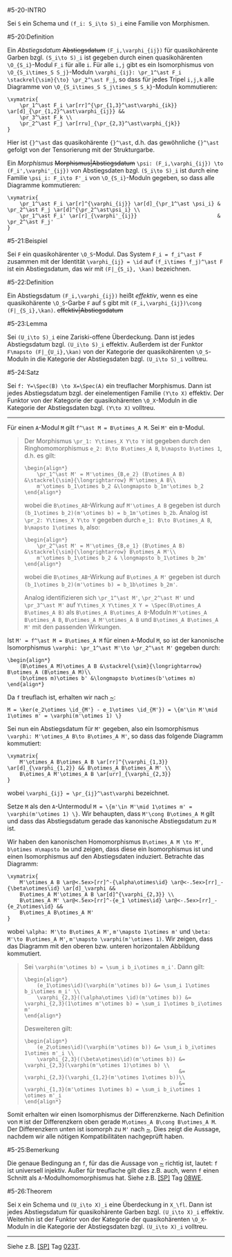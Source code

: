 #5-20-INTRO

Sei `S` ein Schema und `(f_i: S_i\to S)_i` eine Familie von Morphismen.

#5-20:Definition

Ein *Abstiegsdatum* ~~Abstiegsdatum~~ `(F_i,\varphi_{ij})` für quasikohärente Garben bzgl. `(S_i\to S)_i` ist gegeben durch einen quasikohärenten `\O_{S_i}`-Modul `F_i` für alle `i`. Für  alle `i,j` gibt es ein Isomorphismus von `\O_{S_i\times_S S_j}`-Moduln `\varphi_{ij}: \pr_1^\ast F_i \stackrel{\sim}{\to} \pr_2^\ast F_j`, so dass für jedes Tripel `i,j,k` alle Diagramme von `\O_{S_i\times_S S_j\times_S S_k}`-Moduln kommutieren:

    \xymatrix{
        \pr_1^\ast F_i \ar[rr]^{\pr_{1,3}^\ast\varphi_{ik}} \ar[d]_{\pr_{1,2}^\ast\varphi_{ij}} &&
        \pr_3^\ast F_k \\
        \pr_2^\ast F_j \ar[rru]_{\pr_{2,3}^\ast\varphi_{jk}}
    }

Hier ist `{}^\ast` das quasikohärente `{}^\ast`, d.h. das gewöhnliche `{}^\ast` gefolgt von der Tensorierung mit der Strukturgarbe.

Ein *Morphismus* ~~Morphismus|Abstiegsdatum~~ `\psi: (F_i,\varphi_{ij}) \to (F_i',\varphi'_{ij})` von Abstiegsdaten bzgl. `(S_i\to S)_i` ist durch eine Familie `\psi_i: F_i\to F'_i` von `\O_{S_i}`-Moduln gegeben, so dass alle Diagramme kommutieren:

    \xymatrix{
        \pr_1^\ast F_i \ar[r]^{\varphi_{ij}} \ar[d]_{\pr_1^\ast \psi_i} & \pr_2^\ast F_j \ar[d]^{\pr_2^\ast\psi_i} \\
        \pr_1^\ast F_i' \ar[r]_{\varphi'_{ij}}                          & \pr_2^\ast F_j'
    }

#5-21:Beispiel

Sei `F` ein quasikohärenter `\O_S`-Modul. Das System `F_i = f_i^\ast F` zusammen mit der Identität `\varphi_{ij} = \id` auf `(f_i\times f_j)^\ast F` ist ein Abstiegsdatum, das wir mit `(F|_{S_i}, \kan)` bezeichnen.

#5-22:Definition

Ein Abstiegsdatum `(F_i,\varphi_{ij})` heißt *effektiv*, wenn es eine quasikohärente `\O_S`-Garbe `F` auf `S` gibt mit `(F_i,\varphi_{ij})\cong (F|_{S_i},\kan)`. ~~effektiv|Abstiegsdatum~~

#5-23:Lemma

Sei `(U_i\to S)_i` eine Zariski-offene Überdeckung. Dann ist jedes Abstiegsdatum bzgl. `(U_i\to S)_i` effektiv. Außerdem ist der Funktor `F\mapsto (F|_{U_i},\kan)` von der Kategorie der quasikohärenten `\O_S`-Moduln in die Kategorie der Abstiegsdaten bzgl. `(U_i\to S)_i` volltreu.

#5-24:Satz

Sei `f: Y=\Spec(B) \to X=\Spec(A)` ein treuflacher Morphismus. Dann ist jedes Abstiegsdatum bzgl. der einelementigen Familie `(Y\to X)` effektiv. Der Funktor von der Kategorie der quasikohärenten `\O_X`-Moduln in die Kategorie der Abstiegsdaten bzgl. `(Y\to X)` volltreu.

---

Für einen `A`-Modul `M` gilt `f^\ast M = B\otimes_A M`. Sei `M'` ein `B`-Modul.

> Der Morphismus `\pr_1: Y\times_X Y\to Y` ist gegeben durch den Ringhomomorphismus `e_2: B\to B\otimes_A B`, `b\mapsto b\otimes 1`, d.h. es gilt:
>
>     \begin{align*}
>         \pr_1^\ast M' = M'\otimes_{B,e_2} (B\otimes_A B) &\stackrel{\sim}{\longrightarrow} M'\otimes_A B\\
>         m'\otimes b_1\otimes b_2 &\longmapsto b_1m'\otimes b_2
>     \end{align*}
>
> wobei die `B\otimes_AB`-Wirkung auf `M'\otimes_A B` gegeben ist durch `(b_1\otimes b_2)(m'\otimes b) = b_1m'\otimes b_2b`. Analog ist `\pr_2: Y\times_X Y\to Y` gegeben durch `e_1: B\to B\otimes_A B`, `b\mapsto 1\otimes b`, also:
>
>     \begin{align*}
>         \pr_2^\ast M' = M'\otimes_{B,e_1} (B\otimes_A B) &\stackrel{\sim}{\longrightarrow} B\otimes_A M'\\
>         m'\otimes b_1\otimes b_2 & \longmapsto b_1\otimes b_2m'
>     \end{align*}
>
> wobei die `B\otimes_AB`-Wirkung auf `B\otimes_A M'` gegeben ist durch `(b_1\otimes b_2)(m'\otimes b) = b_1b\otimes b_2m'`.
>
> Analog identifizieren sich `\pr_1^\ast M'`, `\pr_2^\ast M'` und `\pr_3^\ast M'` auf `Y\times_X Y\times_X Y = \Spec(B\otimes_A B\otimes_A B)` als `B\otimes_A B\otimes_A B`-Moduln `M'\otimes_A B\otimes_A B`, `B\otimes_A M'\otimes_A B` und `B\otimes_A B\otimes_A M'` mit den passenden Wirkungen.

Ist `M' = f^\ast M = B\otimes_A M` für einen `A`-Modul `M`, so ist der kanonische Isomorphismus `\varphi: \pr_1^\ast M'\to \pr_2^\ast M'` gegeben durch:

    \begin{align*}
        (B\otimes_A M)\otimes_A B &\stackrel{\sim}{\longrightarrow} B\otimes_A (B\otimes_A M)\\
        (b\otimes m)\otimes b' &\longmapsto b\otimes(b'\otimes m)
    \end{align*}

Da `f` treuflach ist, erhalten wir nach [~](#5-19):

    M = \ker(e_2\otimes \id_{M'} - e_1\otimes \id_{M'}) = \{m'\in M'\mid 1\otimes m' = \varphi(m'\otimes 1) \}

Sei nun ein Abstiegsdatum für `M'` gegeben, also ein Isomorphismus `\varphi: M'\otimes_A B\to B\otimes_A M'`, so dass das folgende Diagramm kommutiert:

    \xymatrix{
        M'\otimes_A B\otimes_A B \ar[rr]^{\varphi_{1,3}} \ar[d]_{\varphi_{1,2}} && B\otimes_A B\otimes_A M' \\
        B\otimes_A M'\otimes_A B \ar[urr]_{\varphi_{2,3}}
    }

wobei `\varphi_{ij} = \pr_{ij}^\ast\varphi` bezeichnet.

Setze `M` als den `A`-Untermodul `M = \{m'\in M'\mid 1\otimes m' = \varphi(m'\otimes 1) \}`. Wir behaupten, dass `M'\cong B\otimes_A M` gilt und dass das Abstiegsdatum gerade das kanonische Abstiegsdatum zu `M` ist.

Wir haben den kanonischen Homomorphismus `B\otimes_A M \to M'`, `b\otimes m\mapsto bm` und zeigen, dass diese ein Isomorphismus ist und einen Isomorphismus auf den Abstiegsdaten induziert. Betrachte das Diagramm:

    \xymatrix{
        M'\otimes_A B \ar@<.5ex>[rr]^-{\alpha\otimes\id} \ar@<-.5ex>[rr]_-{\beta\otimes\id} \ar[d]_\varphi &&
        B\otimes_A M'\otimes_A B \ar[d]^{\varphi_{2,3}} \\
        B\otimes_A M' \ar@<.5ex>[rr]^-{e_1 \otimes\id} \ar@<-.5ex>[rr]_-{e_2\otimes\id} &&
        B\otimes_A B\otimes_A M'
    }

wobei `\alpha: M'\to B\otimes_A M'`, `m'\mapsto 1\otimes m'` und `\beta: M'\to B\otimes_A M'`, `m'\mapsto \varphi(m'\otimes 1)`. Wir zeigen, dass das Diagramm mit den oberen bzw. unteren horizontalen Abbildung kommutiert.

> Sei `\varphi(m'\otimes b) = \sum_i b_i\otimes m_i'`. Dann gilt:
>
>     \begin{align*}
>         (e_1\otimes\id)(\varphi(m'\otimes b)) &= \sum_i 1\otimes b_i\otimes m_i' \\
>         \varphi_{2,3}((\alpha\otimes \id)(m'\otimes b)) &= \varphi_{2,3}(1\otimes m'\otimes b) = \sum_i 1\otimes b_i\otimes m'
>     \end{align*}
>
> Desweiteren gilt:
>
>     \begin{align*}
>         (e_2\otimes\id)(\varphi(m'\otimes b)) &= \sum_i b_i\otimes 1\otimes m'_i \\
>         \varphi_{2,3}((\beta\otimes\id)(m'\otimes b)) &= \varphi_{2,3}(\varphi(m'\otimes 1)\otimes b) \\
>                                                       &= \varphi_{2,3}(\varphi_{1,2}(m'\otimes 1\otimes b))\\
>                                                       &= \varphi_{1,3}(m'\otimes 1\otimes b) = \sum_i b_i\otimes 1 \otimes m'_i
>     \end{align*}

Somit erhalten wir einen Isomorphismus der Differenzkerne. Nach Definition von `M` ist der Differenzkern oben gerade `M\otimes_A B\cong B\otimes_A M`. Der Differenzkern unten ist isomorph zu `M'` nach [~](#5-19). Dies zeigt die Aussage, nachdem wir alle nötigen Kompatibilitäten nachgeprüft haben.

#5-25:Bemerkung

Die genaue Bedingung an `f`, für das die Aussage von [~](#5-24) richtig ist, lautet: `f` ist universell injektiv. Außer für treuflache gilt dies z.B. auch, wenn `f` einen Schnitt als `A`-Modulhomomorphismus hat. Siehe z.B. [[SP]](#LIT-SP) Tag [08WE](http://stacks.math.columbia.edu/tag/08WE).

#5-26:Theorem

Sei `X` ein Schema und `(U_i\to X)_i` eine Überdeckung in `X_\fl`. Dann ist jedes Abstiegsdatum für quasikohärente Garben bzgl. `(U_i\to X)_i` effektiv. Weiterhin ist der Funktor von der Kategorie der quasikohärenten `\O_X`-Moduln in die Kategorie der Abstiegsdaten bzgl. `(U_i\to X)_i` volltreu.

---

Siehe z.B. [[SP]](#LIT-SP) Tag [023T](http://stacks.math.columbia.edu/tag/023T).
